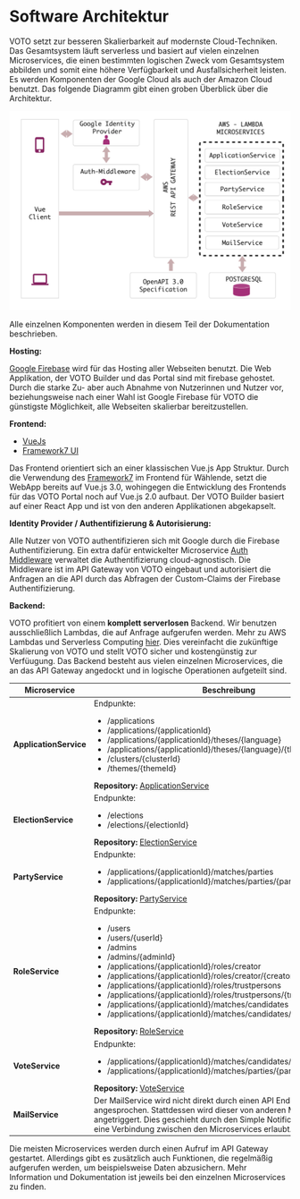 # Software Architektur

VOTO setzt zur besseren Skalierbarkeit auf modernste Cloud-Techniken. Das Gesamtsystem läuft serverless und basiert auf vielen einzelnen Microservices, die einen bestimmten logischen Zweck vom Gesamtsystem abbilden und somit eine höhere Verfügbarkeit und Ausfallsicherheit leisten. Es werden Komponenten der Google Cloud als auch der Amazon Cloud benutzt. Das folgende Diagramm gibt einen groben Überblick über die Architektur.

![High-Level-Architecture](../res/VOTO_Architecture.png "High-Level-Architecture")

Alle einzelnen Komponenten werden in diesem Teil der Dokumentation beschrieben.

**Hosting:**

[Google Firebase](https://firebase.google.com) wird für das Hosting aller Webseiten benutzt. Die Web Applikation, der VOTO Builder und das Portal sind mit firebase gehostet. Durch die starke Zu- aber auch Abnahme von Nutzerinnen und Nutzer vor, beziehungsweise nach einer Wahl ist Google Firebase für VOTO die günstigste Möglichkeit, alle Webseiten skalierbar bereitzustellen.

**Frontend:**

- [VueJs](https://vuejs.org)
- [Framework7 UI](https://framework7.io)

Das Frontend orientiert sich an einer klassischen Vue.js App Struktur. Durch die Verwendung des [Framework7](https://framework7.io) im Frontend für Wählende, setzt die WebApp bereits auf Vue.js 3.0, wohingegen die Entwicklung des Frontends für das VOTO Portal noch auf Vue.js 2.0 aufbaut. Der VOTO Builder basiert auf einer React App und ist von den anderen Applikationen abgekapselt.

**Identity Provider / Authentifizierung & Autorisierung:**

Alle Nutzer von VOTO authentifizieren sich mit Google durch die Firebase Authentifizierung. Ein extra dafür entwickelter Microservice [Auth Middleware](https://github.com/voto-vote/auth-middleware) verwaltet die Authentifizierung cloud-agnostisch. Die Middleware ist im API Gateway von VOTO eingebaut und autorisiert die Anfragen an die API durch das Abfragen der Custom-Claims der Firebase Authentifizierung.

**Backend:**

VOTO profitiert von einem **komplett serverlosen** Backend. Wir benutzen ausschließlich Lambdas, die auf Anfrage aufgerufen werden. Mehr zu AWS Lambdas und Serverless Computing [hier](https://en.wikipedia.org/wiki/Serverless_computing). Dies vereinfacht die zukünftige Skalierung von VOTO und stellt VOTO sicher und kostengünstig zur Verfüugung. Das Backend besteht aus vielen einzelnen Microservices, die an das API Gateway angedockt und in logische Operationen aufgeteilt sind.

| Microservice           | Beschreibung                                                                                                                                                                                                                                                                                                                                                                                                                                                                                                                                                                           |
| ---------------------- | -------------------------------------------------------------------------------------------------------------------------------------------------------------------------------------------------------------------------------------------------------------------------------------------------------------------------------------------------------------------------------------------------------------------------------------------------------------------------------------------------------------------------------------------------------------------------------------- |
| **ApplicationService** | Endpunkte: <ul> <li>/applications</li> <li>/applications/{applicationId}</li> <li>/applications/{applicationId}/theses/{language}</li> <li>/applications/{applicationId}/theses/{language}/{theseId}</li> <li>/clusters/{clusterId}</li> <li>/themes/{themeId}</li> </ul> **Repository:** [ApplicationService](https://github.com/voto-vote/backend-application-service)                                                                                                                                                                                                               |
| **ElectionService**    | Endpunkte: <ul> <li>/elections</li> <li>/elections/{electionId}</li> </ul> **Repository:** [ElectionService](https://github.com/voto-vote/backend-election-service)                                                                                                                                                                                                                                                                                                                                                                                                                    |
| **PartyService**       | Endpunkte: <ul> <li>/applications/{applicationId}/matches/parties</li> <li>/applications/{applicationId}/matches/parties/{partyId}</li> </ul> **Repository:** [PartyService](https://github.com/voto-vote/backend-party-service)                                                                                                                                                                                                                                                                                                                                                       |
| **RoleService**        | Endpunkte: <ul> <li>/users</li> <li>/users/{userId}</li> <li>/admins</li><li>/admins/{adminId}</li> <li>/applications/{applicationId}/roles/creator</li> <li>/applications/{applicationId}/roles/creator/{creatorId}</li> <li>/applications/{applicationId}/roles/trustpersons</li> <li>/applications/{applicationId}/roles/trustpersons/{trustPersonId}</li> <li>/applications/{applicationId}/matches/candidates</li> <li>/applications/{applicationId}/matches/candidates/{candidateId}</li> </ul> **Repository:** [RoleService](https://github.com/voto-vote/backend-role-service) |
| **VoteService**        | Endpunkte: <ul> <li>/applications/{applicationId}/matches/candidates/{candidateId}/votes</li> <li>/applications/{applicationId}/matches/parties/{partyId}/votes</li> </ul> **Repository:** [VoteService](https://github.com/voto-vote/backend-vote-service)                                                                                                                                                                                                                                                                                                                            |
| **MailService**        | Der MailService wird nicht direkt durch einen API Endpunkt angesprochen. Stattdessen wird dieser von anderen Microservices angetriggert. Dies geschieht durch den Simple Notification Service, der eine Verbindung zwischen den Microservices erlaubt.                                                                                                                                                                                                                                                                                                                                 |

Die meisten Microservices werden durch einen Aufruf im API Gateway gestartet. Allerdings gibt es zusätzlich auch Funktionen, die regelmäßig aufgerufen werden, um beispielsweise Daten abzusichern. Mehr Information und Dokumentation ist jeweils bei den einzelnen Microservices zu finden.
